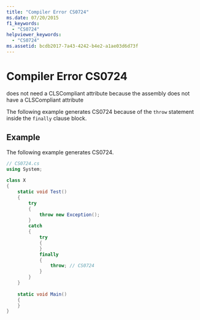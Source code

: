 ```yaml
---
title: "Compiler Error CS0724"
ms.date: 07/20/2015
f1_keywords: 
  - "CS0724"
helpviewer_keywords: 
  - "CS0724"
ms.assetid: bcdb2017-7a43-4242-b4e2-a1ae03d6d73f
---
```

# Compiler Error CS0724
does not need a CLSCompliant attribute because the assembly does not have a CLSCompliant attribute  
  
 The following example generates CS0724 because of the `throw` statement inside the `finally` clause block.  
  
## Example  
 The following example generates CS0724.  
  
```csharp  
// CS0724.cs  
using System;  
  
class X  
{  
    static void Test()  
    {  
        try  
        {  
            throw new Exception();  
        }  
        catch  
        {  
            try  
            {  
            }  
            finally  
            {  
                throw; // CS0724  
            }  
        }  
    }  
  
    static void Main()  
    {  
    }  
}  
```
